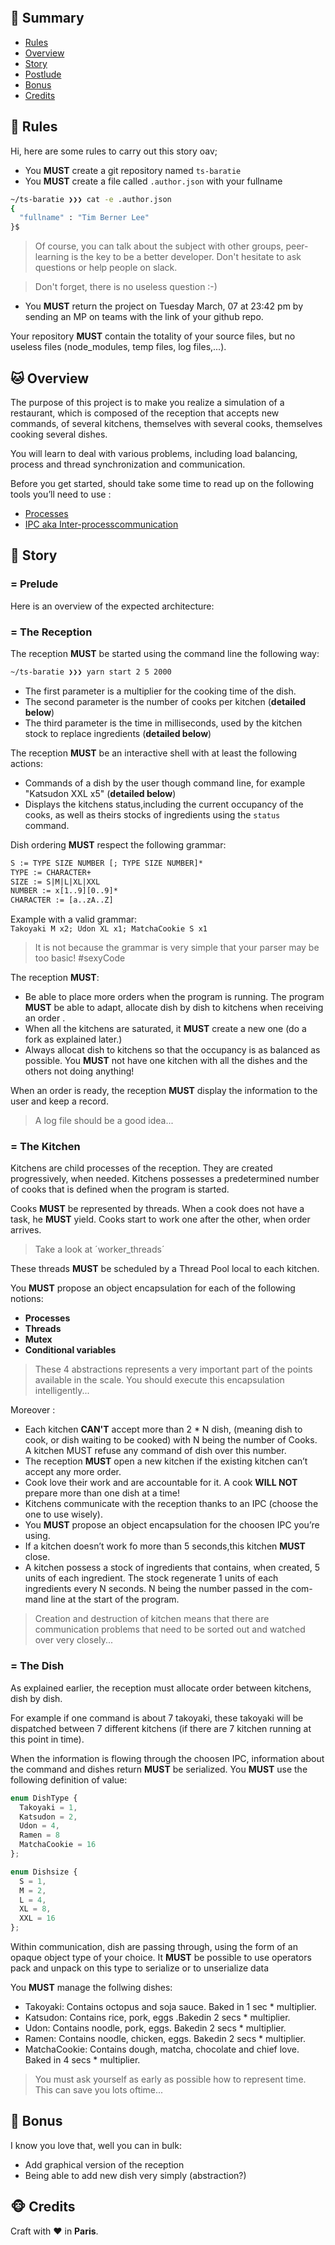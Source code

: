 <p align="center">
  <img alt="" src="./baratie.logo.png"">
</p>

## <a name='TOC'>🐼 Summary</a>

- [Rules](#rules)
- [Overview](#overview)
- [Story](#story)
- [Postlude](#postlude)
- [Bonus](#bonus)
- [Credits](#credits)

## <a name='overview'>🦊 Rules</a>

Hi, here are some rules to carry out this story oav;

- You **MUST** create a git repository named `ts-baratie`
- You **MUST** create a file called `.author.json` with your fullname

```sh
~/ts-baratie ❯❯❯ cat -e .author.json
{
  "fullname" : "Tim Berner Lee"
}$
```

> Of course, you can talk about the subject with other groups, peer-learning is
> the key to be a better developer. Don't hesitate to ask questions or help people on slack.

> Don't forget, there is no useless question :-)

- You **MUST** return the project on Tuesday March, 07 at 23:42 pm by sending an MP on teams with the link of your github repo.

Your repository **MUST** contain the totality of your source files, but no useless files (node_modules, temp files, log files,...).

## <a name='overview'>🐱 Overview</a>

The purpose of this project is to make you realize a simulation of a restaurant, which is composed of the reception that accepts new commands, of several kitchens, themselves with several cooks, themselves cooking several dishes.

You will learn to deal with various problems, including load balancing, process and thread synchronization and communication.

Before you get started, should take some time to read up on the following tools you’ll need to use :

- [Processes](https://nodejs.org/api/child_process.html)
- [IPC aka Inter-processcommunication](https://en.wikipedia.org/wiki/Inter-process_communication)

## <a name='story'>🐨 Story</a>

### = Prelude

Here is an overview of the expected architecture:

### = The Reception

The reception **MUST** be started using the command line the following way:

```sh
~/ts-baratie ❯❯❯ yarn start 2 5 2000
```

- The first parameter is a multiplier for the cooking time of the dish.
- The second parameter is the number of cooks per kitchen (**detailed below**)
- The third parameter is the time in milliseconds, used by the kitchen stock to replace ingredients (**detailed below**)

The reception **MUST** be an interactive shell with at least the following actions:

- Commands of a dish by the user though command line, for example "Katsudon XXL x5" (**detailed below**)
- Displays the kitchens status,including the current occupancy of the cooks, as well as theirs stocks of ingredients using the `status` command.

Dish ordering **MUST** respect the following grammar:

```txt
S := TYPE SIZE NUMBER [; TYPE SIZE NUMBER]*
TYPE := CHARACTER+
SIZE := S|M|L|XL|XXL
NUMBER := x[1..9][0..9]*
CHARACTER := [a..zA..Z]
```

Example with a valid grammar:<br />
`Takoyaki M x2; Udon XL x1; MatchaCookie S x1`

> It is not because the grammar is very simple that your parser may be too basic! #sexyCode

The reception **MUST**:

- Be able to place more orders when the program is running. The program **MUST** be able to adapt, allocate dish by dish to kitchens when receiving an order .
- When all the kitchens are saturated, it **MUST** create a new one (do a fork as explained later.)
- Always allocat dish to kitchens so that the occupancy is as balanced as possible. You **MUST** not have
  one kitchen with all the dishes and the others not doing anything!

When an order is ready, the reception **MUST** display the information to the user and keep a record.

> A log file should be a good idea...

### = The Kitchen

Kitchens are child processes of the reception. They are created progressively, when needed.
Kitchens possesses a predetermined number of cooks that is defined when the program is started.

Cooks **MUST** be represented by threads. When a cook does not have a task, he **MUST** yield. Cooks start to work one after the other, when order arrives.

> Take a look at ´worker_threads´

These threads **MUST** be scheduled by a Thread Pool local to each kitchen.

You **MUST** propose an object encapsulation for each of the following notions:

- **Processes**
- **Threads**
- **Mutex**
- **Conditional variables**

> These 4 abstractions represents a very important part of the points available in the scale. You should execute this encapsulation intelligently...

Moreover :

- Each kitchen **CAN'T** accept more than 2 \* N dish, (meaning dish to cook, or dish waiting to be cooked) with N being the number of Cooks. A kitchen MUST refuse any command of dish over this number.
- The reception **MUST** open a new kitchen if the existing kitchen can’t accept any more order.
- Cook love their work and are accountable for it. A cook **WILL NOT** prepare more than one dish at a
  time!
- Kitchens communicate with the reception thanks to an IPC (choose the one to use wisely).
- You **MUST** propose an object encapsulation for the choosen IPC you’re using.
- If a kitchen doesn’t work fo more than 5 seconds,this kitchen **MUST** close.
- A kitchen possess a stock of ingredients that contains, when created, 5 units of each ingredient. The
  stock regenerate 1 units of each ingredients every N seconds. N being the number passed in the com- mand line at the start of the program.

> Creation and destruction of kitchen means that there are communication problems that need to be sorted out and watched over very closely...

### = The Dish

As explained earlier, the reception must allocate order between kitchens, dish by dish.

For example if one command is about 7 takoyaki, these takoyaki will be dispatched between 7 different kitchens (if there are 7 kitchen running at this point in time).

When the information is flowing through the choosen IPC, information about the command and dishes return **MUST** be serialized. You **MUST** use the following definition of value:

```typescript
enum DishType {
  Takoyaki = 1,
  Katsudon = 2,
  Udon = 4,
  Ramen = 8
  MatchaCookie = 16
};

enum Dishsize {
  S = 1,
  M = 2,
  L = 4,
  XL = 8,
  XXL = 16
};
```

Within communication, dish are passing through, using the form of an opaque object type of your choice.
It **MUST** be possible to use operators pack and unpack on this type to serialize or to unserialize data

You **MUST** manage the follwing dishes:

- Takoyaki: Contains octopus and soja sauce. Baked in 1 sec \* multiplier.
- Katsudon: Contains rice, pork, eggs .Bakedin 2 secs \* multiplier.
- Udon: Contains noodle, pork, eggs. Bakedin 2 secs \* multiplier.
- Ramen: Contains noodle, chicken, eggs. Bakedin 2 secs \* multiplier.
- MatchaCookie: Contains dough, matcha, chocolate and chief love. Baked in 4 secs \* multiplier.

> You must ask yourself as early as possible how to represent time. This can save you lots oftime...

## <a name='bonus'>🦄 Bonus</a>

I know you love that, well you can in bulk:

- Add graphical version of the reception
- Being able to add new dish very simply (abstraction?)

## <a name='credits'>🐵 Credits</a>

Craft with :heart: in **Paris**.
